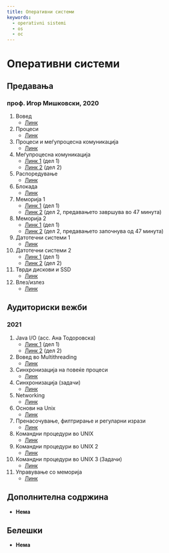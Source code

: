 ```yaml
---
title: Оперативни системи
keywords:
  - operativni sistemi
  - os
  - ос
---
```


# Оперативни системи

## Предавања

### проф. Игор Мишковски, 2020

1. Вовед
   - [Линк](https://bbb-lb.finki.ukim.mk/playback/presentation/2.3/f975f8d01e28a79d28372e3153c4fca6fc3ba4cd-1613566466750?meetingId=f975f8d01e28a79d28372e3153c4fca6fc3ba4cd-1613566466750)
2. Процеси
   - [Линк](https://bbb-lb.finki.ukim.mk/playback/presentation/2.3/0b7ceff43407a7eee61649a65ab60c3beb1367ff-1614002831543?meetingId=0b7ceff43407a7eee61649a65ab60c3beb1367ff-1614002831543)
3. Процеси и меѓупроцесна комуникација
   - [Линк](https://bbb-lb.finki.ukim.mk/playback/presentation/2.3/86e20e0d9057b4d92eb8630c53f436fa8176ac08-1614609209389?meetingId=86e20e0d9057b4d92eb8630c53f436fa8176ac08-1614609209389)
4. Mеѓупроцесна комуникација
   - [Линк 1](https://bbb-lb.finki.ukim.mk/playback/presentation/2.3/70d5e392f5e74744a37624080d991c13070af0ca-1584435538490?meetingId=70d5e392f5e74744a37624080d991c13070af0ca-1584435538490) (дел 1)
   - [Линк 2](https://bbb-lb.finki.ukim.mk/playback/presentation/2.3/544332f33021a833259f88ae4c4d558a9db9fac6-1584439287570?meetingId=544332f33021a833259f88ae4c4d558a9db9fac6-1584439287570) (дел 2)
5. Распоредување
   - [Линк](https://bbb-lb.finki.ukim.mk/playback/presentation/2.3/0ff2cfd326dcb5542ff5696f966bb7982e60f671-1585040220187?meetingId=0ff2cfd326dcb5542ff5696f966bb7982e60f671-1585040220187)
6. Блокада
   - [Линк](https://bbb-lb.finki.ukim.mk/playback/presentation/2.3/30cfcde173e872711d58ff6dd3f0d73b47887e84-1585641004401?meetingId=30cfcde173e872711d58ff6dd3f0d73b47887e84-1585641004401)
7. Меморија 1
   - [Линк 1](https://bbb-lb.finki.ukim.mk/playback/presentation/2.3/977ae8ff57df0e977d6d72ae6488a357607422f6-1586245503420?meetingId=977ae8ff57df0e977d6d72ae6488a357607422f6-1586245503420) (дел 1)
   - [Линк 2](https://bbb-lb.finki.ukim.mk/playback/presentation/2.3/f73f2ad5b34998a145f814767e297b721bd3ffb8-1586850305741?meetingId=f73f2ad5b34998a145f814767e297b721bd3ffb8-1586850305741) (дел 2, предавањето завршува во 47 минута)
8. Меморија 2
   - [Линк 1](https://bbb-lb.finki.ukim.mk/playback/presentation/2.3/f73f2ad5b34998a145f814767e297b721bd3ffb8-1586850305741?meetingId=f73f2ad5b34998a145f814767e297b721bd3ffb8-1586850305741) (дел 1)
   - [Линк 2](https://bbb-lb.finki.ukim.mk/playback/presentation/2.3/e1d8a4c6057317c12787d0c731d4ed75660100f9-1588059907250?meetingId=e1d8a4c6057317c12787d0c731d4ed75660100f9-1588059907250) (дел 2, предавањето започнува од 47 минута)
9. Датотечни системи 1
   - [Линк](https://bbb-lb.finki.ukim.mk/playback/presentation/2.3/1319a80425762fe9d1c98977449b81b176cec9ad-1588664704232?meetingId=1319a80425762fe9d1c98977449b81b176cec9ad-1588664704232)
10. Датотечни системи 2
    - [Линк 1](https://bbb-lb.finki.ukim.mk/playback/presentation/2.3/53c80124cb4a7750ec057c325aaf5beb902a96a7-1589269510933?meetingId=53c80124cb4a7750ec057c325aaf5beb902a96a7-1589269510933) (дел 1)
    - [Линк 2](https://bbb-lb.finki.ukim.mk/playback/presentation/2.3/421c1a5b745fb435931cee8c67645373eda9c1dd-1589873782968?meetingId=421c1a5b745fb435931cee8c67645373eda9c1dd-1589873782968) (дел 2)
11. Тврди дискови и SSD
    - [Линк](https://bbb-lb.finki.ukim.mk/playback/presentation/2.3/ae242f87b33f12179aa01f57d4ed564c7a139763-1590479112929?meetingId=ae242f87b33f12179aa01f57d4ed564c7a139763-1590479112929)
12. Влез/излез
    - [Линк](https://bbb-lb.finki.ukim.mk/playback/presentation/2.3/6d802d822fed97fc60ec6b1af1bada3a0db8105d-1590745740993?meetingId=6d802d822fed97fc60ec6b1af1bada3a0db8105d-1590745740993)

## Аудиториски вежби

### 2021

1. Java I/O (асс. Ана Тодоровска)
   - [Линк 1](https://bbb-lb.finki.ukim.mk/playback/presentation/2.3/1d3e180551ec83640edc5e59c9a504ee7bcd68df-1614005575179?meetingId=1d3e180551ec83640edc5e59c9a504ee7bcd68df-1614005575179) (дел 1)
   - [Линк 2](https://bbb-lb.finki.ukim.mk/playback/presentation/2.3/1d3e180551ec83640edc5e59c9a504ee7bcd68df-1614610197530?meetingId=1d3e180551ec83640edc5e59c9a504ee7bcd68df-1614610197530) (дел 2)
2. Вовед во Multithreading
   - [Линк](https://bbb-lb.finki.ukim.mk/playback/presentation/2.3/f3606f5f130f9d37abf37d86e7076e6c1ea74be8-1615215811656?meetingId=f3606f5f130f9d37abf37d86e7076e6c1ea74be8-1615215811656)
3. Синхронизација на повеќе процеси
   - [Линк](https://bbb-lb.finki.ukim.mk/playback/presentation/2.3/0135ed0e15ee3542ecb467dadb3dd6725690e9bb-1615734584761?meetingId=0135ed0e15ee3542ecb467dadb3dd6725690e9bb-1615734584761)
4. Синхронизација (задачи)
   - [Линк](https://bbb-lb.finki.ukim.mk/playback/presentation/2.3/8438afa39b94e335316ebe438614ce066d9dcf4e-1585648802953?meetingId=8438afa39b94e335316ebe438614ce066d9dcf4e-1585648802953)
5. Networking
   - [Линк](https://bbb-lb.finki.ukim.mk/playback/presentation/2.3/0299163845f6dca40309ab80f044f9e8d911017f-1616887599155?meetingId=0299163845f6dca40309ab80f044f9e8d911017f-1616887599155)
6. Основи на Unix
   - [Линк](https://bbb-lb.finki.ukim.mk/playback/presentation/2.3/9db7c04552ffb02be388e36e1fe6391f46b6b6f9-1618217872719?meetingId=9db7c04552ffb02be388e36e1fe6391f46b6b6f9-1618217872719)
7. Пренасочување, филтрирање и регуларни изрази
   - [Линк](https://bbb-lb.finki.ukim.mk/playback/presentation/2.3/3d7e53fb547a40eb6854945699e11100d62eb4b2-1618744474499?meetingId=3d7e53fb547a40eb6854945699e11100d62eb4b2-1618744474499)
8. Командни процедури во UNIX
   - [Линк](https://bbb-lb.finki.ukim.mk/playback/presentation/2.3/69aed1037af270c493eaccb5bdf2f242c3bf25a5-1619013672343?meetingId=69aed1037af270c493eaccb5bdf2f242c3bf25a5-1619013672343)
9. Командни процедури во UNIX 2
   - [Линк](https://bbb-lb.finki.ukim.mk/playback/presentation/2.3/c42d81a26fb7330f9dac91250105fc7a5dfed824-1619960504193?meetingId=c42d81a26fb7330f9dac91250105fc7a5dfed824-1619960504193)
10. Командни процедури во UNIX 3 (Задачи)
    - [Линк](https://bbb-lb.finki.ukim.mk/playback/presentation/2.3/04526a3ad2c05d4441bd6c3fe151b1112e882f6a-1589886004658?meetingId=04526a3ad2c05d4441bd6c3fe151b1112e882f6a-1589886004658)
11. Управување со меморија
    - [Линк](https://bbb-lb.finki.ukim.mk/playback/presentation/2.3/02b8e29adb44627fd529f147e747c0616bde891f-1621173022947?meetingId=02b8e29adb44627fd529f147e747c0616bde891f-1621173022947)

## Дополнителна содржина

- **Нема**

## Белешки

- **Нема**
